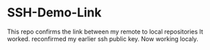 # SSH-Demo-Link
This repo confirms the link between my remote to local repositories
It worked. reconfirmed my earlier ssh public key.
Now working localy.
